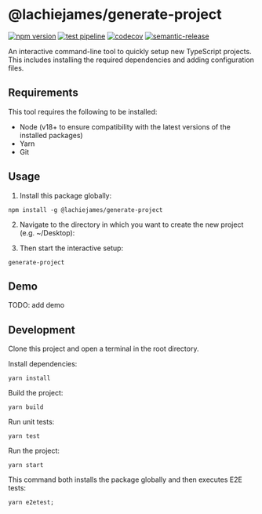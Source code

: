 # @lachiejames/generate-project

[![npm version](https://badge.fury.io/js/@lachiejames%2Fgenerate-project.svg)](https://badge.fury.io/js/@lachiejames%2Fgenerate-project)
[![test pipeline](https://github.com/lachiejames/generate-project/actions/workflows/test.yml/badge.svg)](https://github.com/lachiejames/generate-project/actions/workflows/test.yml)
[![codecov](https://codecov.io/gh/lachiejames/generate-project/branch/main/graph/badge.svg?token=L039OS3ULI)](https://codecov.io/gh/lachiejames/generate-project)
[![semantic-release](https://img.shields.io/badge/%20%20%F0%9F%93%A6%F0%9F%9A%80-semantic--release-e10079.svg)](https://github.com/semantic-release/semantic-release)

An interactive command-line tool to quickly setup new TypeScript projects. This includes installing the required dependencies and adding configuration files.

## Requirements

This tool requires the following to be installed:

- Node (v18+ to ensure compatibility with the latest versions of the installed packages)
- Yarn
- Git

## Usage

1. Install this package globally:

```
npm install -g @lachiejames/generate-project
```

2. Navigate to the directory in which you want to create the new project (e.g. ~/Desktop):

3. Then start the interactive setup:

```
generate-project
```

## Demo

TODO: add demo

## Development

Clone this project and open a terminal in the root directory.

Install dependencies:

```
yarn install
```

Build the project:

```
yarn build
```

Run unit tests:

```
yarn test
```

Run the project:

```
yarn start
```

This command both installs the package globally and then executes E2E tests:

```
yarn e2etest;
```
